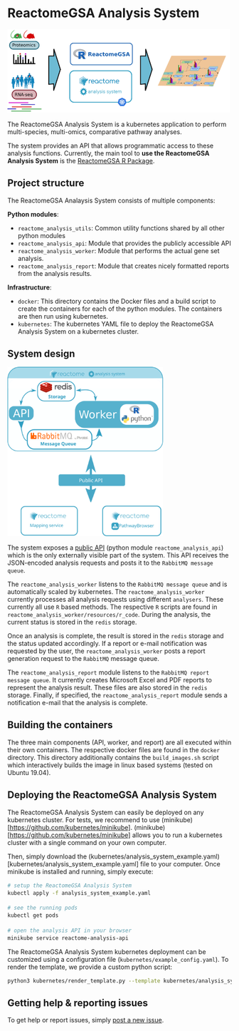 # ReactomeGSA Analysis System

<img src="./docs/project_overview_landscape.png" width = 500 />

The ReactomeGSA Analysis System is a kubernetes application to perform
multi-species, multi-omics, comparative pathway analyses.

The system provides an API that allows programmatic access to these analysis
functions. Currently, the main tool to **use the ReactomeGSA Analysis System**
is the [ReactomeGSA R Package](https://github.com/reactome/ReactomeGSA).

## Project structure

The ReactomeGSA Analaysis System consists of multiple components:

**Python modules**:

  * `reactome_analysis_utils`: Common utility functions shared by all other python modules
  * `reactome_analysis_api`: Module that provides the publicly accessible API
  * `reactome_analysis_worker`: Module that performs the actual gene set analysis.
  * `reactome_analysis_report`: Module that creates nicely formatted reports from the analysis results.

**Infrastructure**:

  * `docker`: This directory contains the Docker files and a build script to create the containers for each 
     of the python modules. The containers are then run using kubernetes.
  * `kubernetes`: The kubernetes YAML file to deploy the ReactomeGSA Analysis System on a kubernetes cluster.

## System design

<img src="./docs/extension_concept-landscape.svg" width=350 />

The system exposes a [public API](http://gsa.reactome.org) (python module `reactome_analysis_api`) which is the 
only externally visible part of the system. This API receives the JSON-encoded analysis requests and posts it
to the `RabbitMQ message queue`.

The `reactome_analysis_worker` listens to the `RabbitMQ message queue` and is automatically scaled by kubernetes.
The `reactome_analysis_worker` currently processes all analysis requests using different `analysers`. These currently
all use `R` based methods. The respective `R` scripts are found in `reactome_analysis_worker/resources/r_code`. During 
the analysis, the current status is stored in the `redis` storage.

Once an analysis is complete, the result is stored in the `redis` storage and the status updated accordingly. If a
report or e-mail notification was requested by the user, the `reactome_analysis_worker` posts a report generation
request to the `RabbitMQ` message queue.

The `reactome_analysis_report` module listens to the `RabbitMQ report message queue`. It currently creates Microsoft
Excel and PDF reports to represent the analysis result. These files are also stored in the `redis` storage. Finally,
if specified, the `reactome_analysis_report` module sends a notification e-mail that the analysis is complete.

## Building the containers

The three main components (API, worker, and report) are all executed within their own containers. The respective
docker files are found in the `docker` directory. This directory additionally contains the `build_images.sh` script
which interactively builds the image in linux based systems (tested on Ubuntu 19.04).

## Deploying the ReactomeGSA Analysis System

The ReactomeGSA Analysis System can easily be deployed on any kubernetes cluster. For tests, we recommend to use
(minikube)[https://github.com/kubernetes/minikube]. (minikube)[https://github.com/kubernetes/minikube] allows
you to run a kubernetes cluster with a single command on your own computer.

Then, simply download the (kubernetes/analysis_system_example.yaml)[kubernetes/analysis_system_example.yaml] file
to your computer. Once minikube is installed and running, simply execute:

```bash
# setup the ReactomeGSA Analysis System
kubectl apply -f analysis_system_example.yaml

# see the running pods
kubectl get pods

# open the analysis API in your browser
minikube service reactome-analysis-api 
```

The ReactomeGSA Analysis System kubernetes deployment can be customized using a configuration file
(`kubernetes/example_config.yaml`). To render the template, we provide a custom python script:

```bash
python3 kubernetes/render_template.py --template kubernetes/analysis_system.yaml.template --config kubernetes/example_config.yaml --output /tmp/my_analysis_system.yaml
```

## Getting help & reporting issues

To get help or report issues, simply [post a new issue](https://github.com/reactome/gsa-backend/issues).